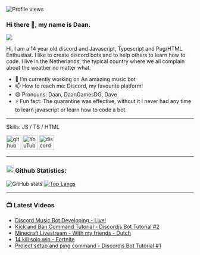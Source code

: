 ![Profile views](https://gpvc.arturio.dev/DaanGamesDG)

### Hi there 👋, my name is Daan.
![](https://imgur.com/BZUFeIs.png)

Hi, I am a 14 year old discord and Javascript, Typescript and Pug/HTML Enthusiast. I like to create discord bots and to help others to learn how to code. I live in the Netherlands, the typical country where we all complain about the weather no matter what. 

- 🔭 I’m currently working on An amazing music bot 
- 📫 How to reach me: Discord, my favourite platform! 
- 😄 Pronouns: Daan, DaanGamesDG, Dave 
- ⚡ Fun fact: The quarantine was effective, without it I never had any time to learn javascript or learn how to code a bot. 

---

Skills: JS / TS / HTML

[<img src='https://cdn.jsdelivr.net/npm/simple-icons@3.0.1/icons/github.svg' alt='github' height='40'>](https://github.com/DaanGamesDG)  [<img src='https://cdn.jsdelivr.net/npm/simple-icons@3.0.1/icons/youtube.svg' alt='YouTube' height='40'>](https://www.youtube.com/channel/Dave)  [<img src='https://cdn.jsdelivr.net/npm/simple-icons@3.0.1/icons/discord.svg' alt='discord' height='40'>](https://discord.gg/r2GbkqV)

---

### <img src='https://cdn.jsdelivr.net/npm/simple-icons@3.0.1/icons/github.svg' alt='github' height='20'> **Github Statistics**:
![GitHub stats](https://github-readme-stats.vercel.app/api?username=daangamesdg&theme=great-gatsby&show_icons=true&count_private=true)
[![Top Langs](https://github-readme-stats.vercel.app/api/top-langs/?username=DaanGamesDG&theme=great-gatsby)](https://github.com/anuraghazra/github-readme-stats)

---

### 📺 Latest Videos
<!-- YOUTUBE:START -->
- [Discord Music Bot Developing - Live!](https://www.youtube.com/watch?v=URRSuFbddUk)
- [Kick and Ban Command Tutorial - Discordjs Bot Tutorial #2](https://www.youtube.com/watch?v=ceNLrNNT5wU)
- [Minecraft Livestream - With my friends - Dutch](https://www.youtube.com/watch?v=TxLlW99SZR8)
- [14 kill solo win - Fortnite](https://www.youtube.com/watch?v=5gdjU1ZUP6M)
- [Project setup and ping command - Discordjs Bot Tutorial #1](https://www.youtube.com/watch?v=uAMg4ogIap8)
<!-- YOUTUBE:END -->

<!--
**DaanGamesDG/DaanGamesDG** is a ✨ _special_ ✨ repository because its `README.md` (this file) appears on your GitHub profile.

Here are some ideas to get you started:

- 🔭 I’m currently working on ...
- 🌱 I’m currently learning ...
- 👯 I’m looking to collaborate on ...
- 🤔 I’m looking for help with ...
- 💬 Ask me about ...
- 📫 How to reach me: ...
- 😄 Pronouns: ...
- ⚡ Fun fact: ...
-->
[website]: https://codeSTACKr.com  
[youtube]: https://m.youtube.com/channel/UCn9awHv18qumi57E2Hv_jMw 
[discord]: https://discord.gg/r2GbkqV 
[roblox]: https://www.roblox.com/users/188965979/profile

[vscode]: https://code.visualstudio.com
[js]: https://discord.js.org/#/
[node]: https://nodejs.org/en/
[mongo]: https://www.mongodb.com
[git]: https://git-scm.com
[github]: https://github.com
